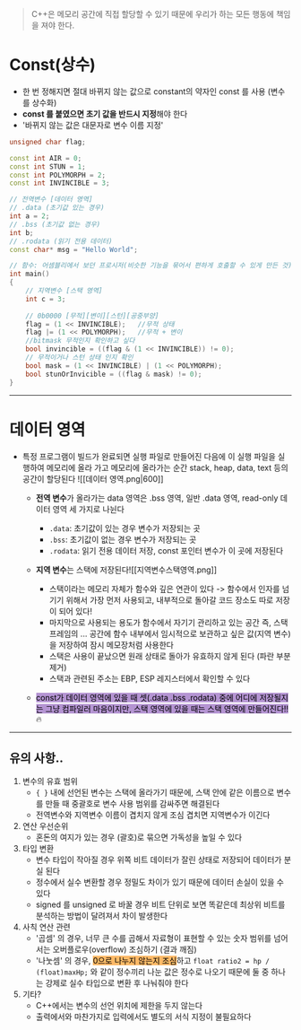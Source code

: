> C++은 메모리 공간에 직접 할당할 수 있기 때문에 우리가 하는 모든 행동에 책임을 져야 한다.

# Const(상수)
- 한 번 정해지면 절대 바뀌지 않는 값으로 constant의 약자인 const 를 사용 (변수를 상수화)
- **const 를 붙였으면 초기 값을 반드시 지정**해야 한다
- '바뀌지 않는 값은 대문자로 변수 이름 지정'
```cpp
unsigned char flag;

const int AIR = 0;
const int STUN = 1;
const int POLYMORPH = 2;
const int INVINCIBLE = 3;

// 전역변수 [데이터 영역]
// .data (초기값 있는 경우)
int a = 2;
// .bss (초기값 없는 경우)
int b;
// .rodata (읽기 전용 데이터)
const char* msg = "Hello World";

// 함수: 어셈블리에서 보던 프로시저(비슷한 기능을 묶어서 편하게 호출할 수 있게 만든 것)의 개념
int main()
{
	// 지역변수 [스택 영역]
	int c = 3;
	
	// 0b0000 [무적][변이][스턴][공중부양]
	flag = (1 << INVINCIBLE);	//무적 상태
	flag |= (1 << POLYMORPH);	//무적 + 변이
	//bitmask 무적인지 확인하고 싶다
	bool invincible = ((flag & (1 << INVINCIBLE)) != 0);
	// 무적이거나 스턴 상태 인지 확인
	bool mask = (1 << INVINCIBLE) | (1 << POLYMORPH);
	bool stunOrInvicible = ((flag & mask) != 0);
}
```

***

# 데이터 영역
- 특정 프로그램이 빌드가 완료되면 실행 파일로 만들어진 다음에 이 실행 파일을 실행하여 메모리에 올라 가고 메모리에 올라가는 순간 stack, heap, data, text 등의 공간이 할당된다  ![[데이터 영역.png|600]]
	- **전역 변수**가 올라가는 data 영역은 .bss 영역, 일반 .data 영역, read-only 데이터 영역 세 가지로 나뉜다
		- `.data`: 초기값이 있는 경우 변수가 저장되는 곳
		- `.bss`: 초기값이 없는 경우 변수가 저장되는 곳
		- `.rodata`: 읽기 전용 데이터 저장, const 포인터 변수가 이 곳에 저장된다
	- **지역 변수**는 스택에 저장된다![[지역변수스택영역.png]]
		- 스택이라는 메모리 자체가 함수와 깊은 연관이 있다 -> 함수에서 인자를 넘기기 위해서 가장 먼저 사용되고, 내부적으로 돌아갈 코드 장소도 따로 저장이 되어 있다!
		- 마지막으로 사용되는 용도가 함수에서 자기기 관리하고 있는 공간 즉, 스택 프레임의 ... 공간에 함수 내부에서 임시적으로 보관하고 싶은 값(지역 변수)을 저장하여 잠시 메모장처럼 사용한다
		- 스택은 사용이 끝났으면 원래 상태로 돌아가 유효하지 않게 된다 (파란 부분 제거)
		- 스택과 관련된 주소는 EBP, ESP 레지스터에서 확인할 수 있다
	
	- <mark style="background: #824CB496;">const가 데이터 영역에 있을 때 셋(.data .bss .rodata) 중에 어디에 저장될지는 그냥 컴파일러 마음이지만, 스택 영역에 있을 때는 스택 영역에 만들어진다!!</mark> 🔥

***

## 유의 사항..
1. 변수의 유효 범위
    - `{ }` 내에 선언된 변수는 스택에 올라가기 때문에, 스택 안에 같은 이름으로 변수를 만들 때 중괄호로 변수 사용 범위를 감싸주면 해결된다
	-  전역변수와 지역변수 이름이 겹치지 않게 조심 겹치면 지역변수가 이긴다
2. 연산 우선순위
    - 혼돈의 여지가 있는 경우 (괄호)로 묶으면 가독성을 높일 수 있다
3. 타입 변환
    - 변수 타입이 작아질 경우 위쪽 비트 데이터가 잘린 상태로 저장되어 데이터가 분실 된다
    - 정수에서 실수 변환할 경우 정밀도 차이가 있기 때문에 데이터 손실이 있을 수 있다
    - signed 를 unsigned 로 바꿀 경우 비트 단위로 보면 똑같은데 최상위 비트를 분석하는 방법이 달려져서 차이 발생한다
4. 사칙 연산 관련
    - '곱셈' 의 경우, 너무 큰 수를 곱해서 자료형이 표현할 수 있는 숫자 범위를 넘어서는 오버플로우(overflow) 조심하기 (결과 깨짐) 
    -  '나눗셈' 의 경우, <mark style="background: #FFAB45CF;">0으로 나누지 않는지 조심</mark>하고 `float ratio2 = hp / (float)maxHp;` 와 같이 정수끼리 나눈 값은 정수로 나오기 때문에 둘 중 하나는 강제로 실수 타입으로 변환 후 나눠줘야 한다
5. 기타?
	- C++에서는 변수의 선언 위치에 제한을 두지 않는다
	- 출력에서와 마찬가지로 입력에서도 별도의 서식 지정이 불필요하다